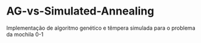 # AG-vs-Simulated-Annealing
Implementação de algoritmo genético e têmpera simulada para o problema da mochila 0-1
